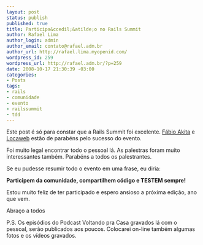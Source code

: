 ```yaml
--- 
layout: post
status: publish
published: true
title: Participa&ccedil;&atilde;o no Rails Summit
author: Rafael Lima
author_login: admin
author_email: contato@rafael.adm.br
author_url: http://rafael.lima.myopenid.com/
wordpress_id: 259
wordpress_url: http://rafael.adm.br/?p=259
date: 2008-10-17 21:30:39 -03:00
categories: 
- Posts
tags: 
- rails
- comunidade
- evento
- railssummit
- tdd
---
```

Este post &eacute; s&oacute; para constar que a Rails Summit foi excelente. <a href="http://www.akitaonrails.com/2008/10/17/rails-summit-ressaca-2">F&aacute;bio Akita</a> e <a href="http://locaweb.com.br/railssummit">Locaweb</a> est&atilde;o de parab&eacute;ns pelo sucesso do evento.

Foi muito legal encontrar todo o pessoal l&aacute;. As palestras foram muito interessantes tamb&eacute;m. Parab&eacute;ns a todos os palestrantes.

Se eu pudesse resumir todo o evento em uma frase, eu diria:

<strong>Participem da comunidade, compartilhem c&oacute;digo e TESTEM sempre!</strong>

Estou muito feliz de ter participado e espero ansioso a pr&oacute;xima edi&ccedil;&atilde;o, ano que vem.

Abra&ccedil;o a todos

P.S. Os epis&oacute;dios do Podcast Voltando pra Casa gravados l&aacute; com o pessoal, ser&atilde;o publicados aos poucos. Colocarei on-line tamb&eacute;m algumas fotos e os v&iacute;deos gravados.
